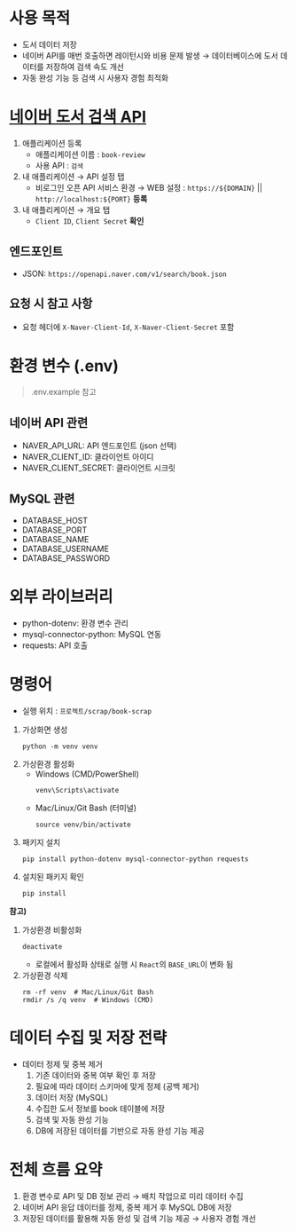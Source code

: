 # 사용 목적

- 도서 데이터 저장 
- 네이버 API를 매번 호출하면 레이턴시와 비용 문제 발생 → 데이터베이스에 도서 데이터를 저장하여 검색 속도 개선
- 자동 완성 기능 등 검색 시 사용자 경험 최적화

# [네이버 도서 검색 API](https://developers.naver.com/main)
1. 애플리케이션 등록
    - 애플리케이션 이름 : `book-review`
    - 사용 API : `검색`
2. 내 애플리케이션 → API 설정 탭
    - 비로그인 오픈 API 서비스 환경 → WEB 설정 : `https://${DOMAIN}` || `http://localhost:${PORT}` **등록**
3. 내 애플리케이션 → 개요 탭
    - `Client ID`, `Client Secret` **확인**


## 엔드포인트
- JSON: `https://openapi.naver.com/v1/search/book.json`


## 요청 시 참고 사항
- 요청 헤더에 `X-Naver-Client-Id`, `X-Naver-Client-Secret` 포함

# 환경 변수 (.env)

> .env.example 참고

## 네이버 API 관련
- NAVER_API_URL: API 엔드포인트 (json 선택)
- NAVER_CLIENT_ID: 클라이언트 아이디
- NAVER_CLIENT_SECRET: 클라이언트 시크릿

## MySQL 관련
- DATABASE_HOST
- DATABASE_PORT
- DATABASE_NAME
- DATABASE_USERNAME
- DATABASE_PASSWORD

# 외부 라이브러리
- python-dotenv: 환경 변수 관리
- mysql-connector-python: MySQL 연동
- requests: API 호출

# 명령어
- 실행 위치 : `프로젝트/scrap/book-scrap `

1. 가상화면 생성
    ```
    python -m venv venv
    ```
2. 가상환경 활성화
    - Windows (CMD/PowerShell)
      ```
      venv\Scripts\activate
      ```
    - Mac/Linux/Git Bash (터미널) 
      ```
      source venv/bin/activate
      ```
3. 패키지 설치
    ```
    pip install python-dotenv mysql-connector-python requests
    ```
4. 설치된 패키지 확인
    ```
    pip install
    ```
**참고\)**
1. 가상환경 비활성화
    ```
    deactivate
    ```
    - 로컬에서 활성화 상태로 실행 시 `React`의 `BASE_URL`이 변화 됨
2. 가상환경 삭제
    ```
    rm -rf venv  # Mac/Linux/Git Bash
    rmdir /s /q venv  # Windows (CMD)
    ```

# 데이터 수집 및 저장 전략
- 데이터 정제 및 중복 제거
  1. 기존 데이터와 중복 여부 확인 후 저장
  2. 필요에 따라 데이터 스키마에 맞게 정제 (공백 제거)
  3. 데이터 저장 (MySQL)
  4. 수집한 도서 정보를 book 테이블에 저장
  5. 검색 및 자동 완성 기능
  6. DB에 저장된 데이터를 기반으로 자동 완성 기능 제공

# 전체 흐름 요약
1. 환경 변수로 API 및 DB 정보 관리 → 배치 작업으로 미리 데이터 수집
2. 네이버 API 응답 데이터를 정제, 중복 제거 후 MySQL DB에 저장
3. 저장된 데이터를 활용해 자동 완성 및 검색 기능 제공 → 사용자 경험 개선